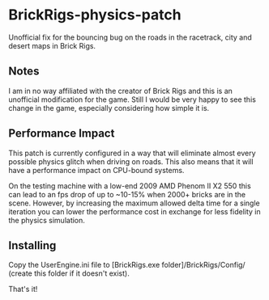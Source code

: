 # BrickRigs-physics-patch
Unofficial fix for the bouncing bug on the roads in the racetrack, city and desert maps in Brick Rigs.

## Notes
I am in no way affiliated with the creator of Brick Rigs and this is an unofficial modification for the game. Still I would be very happy to see this change in the game, especially considering how simple it is.

## Performance Impact
This patch is currently configured in a way that will eliminate almost every possible physics glitch when driving on roads. This also means that it will have a performance impact on CPU-bound systems.

On the testing machine with a low-end 2009 AMD Phenom II X2 550 this can lead to an fps drop of up to ~10-15% when 2000+ bricks are in the scene. However, by increasing the maximum allowed delta time for a single iteration you can lower the performance cost in exchange for less fidelity in the physics simulation.

## Installing
Copy the UserEngine.ini file to [BrickRigs.exe folder]/BrickRigs/Config/ (create this folder if it doesn't exist).

That's it!

